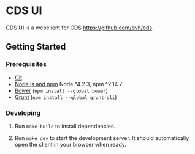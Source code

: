 # CDS UI 

CDS UI is a webclient for CDS <https://github.com/ovh/cds>.

## Getting Started

### Prerequisites

- [Git](https://git-scm.com/)
- [Node.js and npm](nodejs.org) Node ^4.2.3, npm ^2.14.7
- [Bower](bower.io) (`npm install --global bower`)
- [Grunt](http://gruntjs.com/) (`npm install --global grunt-cli`)

### Developing

1. Run `make build` to install dependencies.

2. Run `make dev` to start the development server. It should automatically open the client in your browser when ready.

